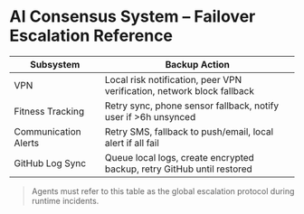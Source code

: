 # AI Consensus System – Failover Escalation Reference

| Subsystem           | Backup Action                                                                 |
|---------------------|--------------------------------------------------------------------------------|
| VPN                 | Local risk notification, peer VPN verification, network block fallback         |
| Fitness Tracking    | Retry sync, phone sensor fallback, notify user if >6h unsynced                 |
| Communication Alerts| Retry SMS, fallback to push/email, local alert if all fail                     |
| GitHub Log Sync     | Queue local logs, create encrypted backup, retry GitHub until restored         |

> Agents must refer to this table as the global escalation protocol during runtime incidents.